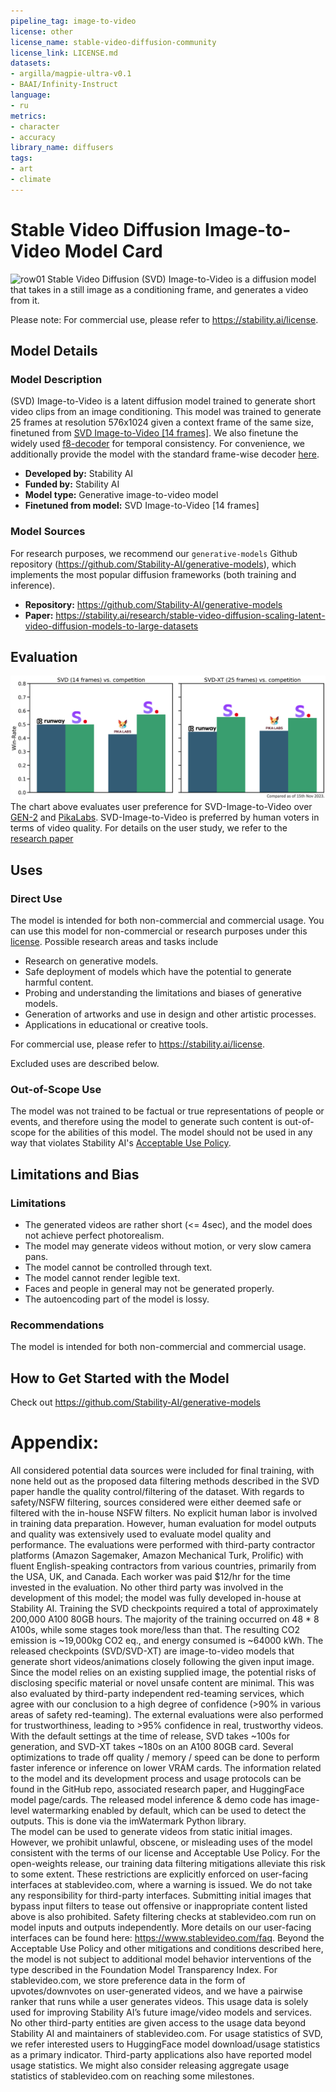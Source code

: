 ```yaml
---
pipeline_tag: image-to-video
license: other
license_name: stable-video-diffusion-community
license_link: LICENSE.md
datasets:
- argilla/magpie-ultra-v0.1
- BAAI/Infinity-Instruct
language:
- ru
metrics:
- character
- accuracy
library_name: diffusers
tags:
- art
- climate
---
```


# Stable Video Diffusion Image-to-Video Model Card

<!-- Provide a quick summary of what the model is/does. -->
![row01](output_tile.gif)
Stable Video Diffusion (SVD) Image-to-Video is a diffusion model that takes in a still image as a conditioning frame, and generates a video from it. 

Please note: For commercial use, please refer to https://stability.ai/license.

## Model Details

### Model Description

(SVD) Image-to-Video is a latent diffusion model trained to generate short video clips from an image conditioning. 
This model was trained to generate 25 frames at resolution 576x1024 given a context frame of the same size, finetuned from [SVD Image-to-Video [14 frames]](https://huggingface.co/stabilityai/stable-video-diffusion-img2vid).
We also finetune the widely used [f8-decoder](https://huggingface.co/docs/diffusers/api/models/autoencoderkl#loading-from-the-original-format) for temporal consistency. 
For convenience, we additionally provide the model with the 
standard frame-wise decoder [here](https://huggingface.co/stabilityai/stable-video-diffusion-img2vid-xt/blob/main/svd_xt_image_decoder.safetensors).


- **Developed by:** Stability AI
- **Funded by:** Stability AI
- **Model type:** Generative image-to-video model
- **Finetuned from model:** SVD Image-to-Video [14 frames]

### Model Sources

For research purposes, we recommend our `generative-models` Github repository (https://github.com/Stability-AI/generative-models), 
which implements the most popular diffusion frameworks (both training and inference).

- **Repository:** https://github.com/Stability-AI/generative-models
- **Paper:** https://stability.ai/research/stable-video-diffusion-scaling-latent-video-diffusion-models-to-large-datasets


## Evaluation
![comparison](comparison.png)
The chart above evaluates user preference for SVD-Image-to-Video over [GEN-2](https://research.runwayml.com/gen2) and [PikaLabs](https://www.pika.art/).
SVD-Image-to-Video is preferred by human voters in terms of video quality. For details on the user study, we refer to the [research paper](https://stability.ai/research/stable-video-diffusion-scaling-latent-video-diffusion-models-to-large-datasets)

## Uses

### Direct Use

The model is intended for both non-commercial and commercial usage. You can use this model for non-commercial or research purposes under this [license](https://huggingface.co/stabilityai/stable-video-diffusion-img2vid-xt/blob/main/LICENSE.md). Possible research areas and tasks include

- Research on generative models.
- Safe deployment of models which have the potential to generate harmful content.
- Probing and understanding the limitations and biases of generative models.
- Generation of artworks and use in design and other artistic processes.
- Applications in educational or creative tools.

For commercial use, please refer to https://stability.ai/license.

Excluded uses are described below.

### Out-of-Scope Use

The model was not trained to be factual or true representations of people or events, 
and therefore using the model to generate such content is out-of-scope for the abilities of this model.
The model should not be used in any way that violates Stability AI's [Acceptable Use Policy](https://stability.ai/use-policy).

## Limitations and Bias

### Limitations
- The generated videos are rather short (<= 4sec), and the model does not achieve perfect photorealism.
- The model may generate videos without motion, or very slow camera pans.
- The model cannot be controlled through text.
- The model cannot render legible text.
- Faces and people in general may not be generated properly.
- The autoencoding part of the model is lossy.


### Recommendations

The model is intended for both non-commercial and commercial usage.

## How to Get Started with the Model

Check out https://github.com/Stability-AI/generative-models

# Appendix: 

All considered potential data sources were included for final training, with none held out as the proposed data filtering methods described in the SVD paper handle the quality control/filtering of the dataset. With regards to safety/NSFW filtering, sources considered were either deemed safe or filtered with the in-house NSFW filters.
No explicit human labor is involved in training data preparation. However, human evaluation for model outputs and quality was extensively used to evaluate model quality and performance. The evaluations were performed with third-party contractor platforms (Amazon Sagemaker, Amazon Mechanical Turk, Prolific) with fluent English-speaking contractors from various countries, primarily from the USA, UK, and Canada. Each worker was paid $12/hr for the time invested in the evaluation.
No other third party was involved in the development of this model; the model was fully developed in-house at Stability AI.
Training the SVD checkpoints required a total of approximately 200,000 A100 80GB hours. The majority of the training occurred on 48 * 8 A100s, while some stages took more/less than that. The resulting CO2 emission is ~19,000kg CO2 eq., and energy consumed is ~64000 kWh.
The released checkpoints (SVD/SVD-XT) are image-to-video models that generate short videos/animations closely following the given input image. Since the model relies on an existing supplied image, the potential risks of disclosing specific material or novel unsafe content are minimal. This was also evaluated by third-party independent red-teaming services, which agree with our conclusion to a high degree of confidence (>90% in various areas of safety red-teaming). The external evaluations were also performed for trustworthiness, leading to >95% confidence in real, trustworthy videos.
With the default settings at the time of release, SVD takes ~100s for generation, and SVD-XT takes ~180s on an A100 80GB card. Several optimizations to trade off quality / memory / speed can be done to perform faster inference or inference on lower VRAM cards.
The information related to the model and its development process and usage protocols can be found in the GitHub repo, associated research paper, and HuggingFace model page/cards. 
The released model inference & demo code has image-level watermarking enabled by default, which can be used to detect the outputs. This is done via the imWatermark Python library.  
The model can be used to generate videos from static initial images. However, we prohibit unlawful, obscene, or misleading uses of the model consistent with the terms of our license and Acceptable Use Policy. For the open-weights release, our training data filtering mitigations alleviate this risk to some extent. These restrictions are explicitly enforced on user-facing interfaces at stablevideo.com, where a warning is issued. We do not take any responsibility for third-party interfaces. Submitting initial images that bypass input filters to tease out offensive or inappropriate content listed above is also prohibited. Safety filtering checks at stablevideo.com run on model inputs and outputs independently. More details on our user-facing interfaces can be found here: https://www.stablevideo.com/faq. Beyond the Acceptable Use Policy and other mitigations and conditions described here, the model is not subject to additional model behavior interventions of the type described in the Foundation Model Transparency Index.
For stablevideo.com, we store preference data in the form of upvotes/downvotes on user-generated videos, and we have a pairwise ranker that runs while a user generates videos. This usage data is solely used for improving Stability AI’s future image/video models and services. No other third-party entities are given access to the usage data beyond Stability AI and maintainers of stablevideo.com. 
For usage statistics of SVD, we refer interested users to HuggingFace model download/usage statistics as a primary indicator. Third-party applications also have reported model usage statistics. We might also consider releasing aggregate usage statistics of stablevideo.com on reaching some milestones.